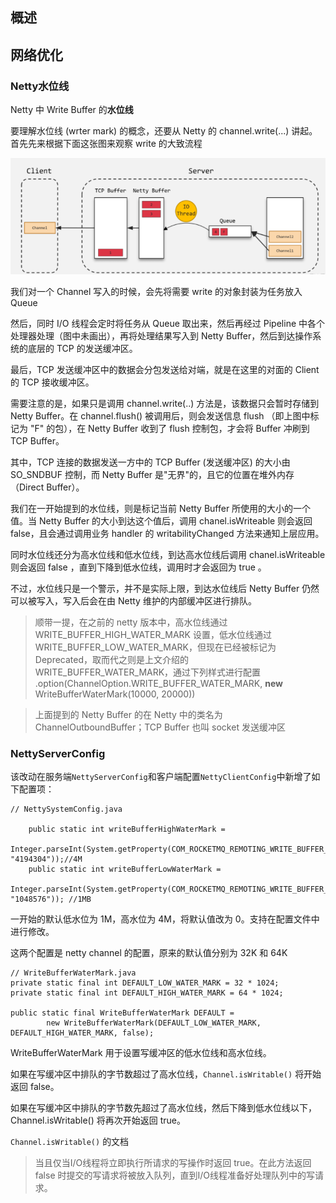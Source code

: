 ## 概述



## 网络优化

### Netty水位线

Netty 中 Write Buffer 的**水位线**

要理解水位线 (wrter mark) 的概念，还要从 Netty 的 channel.write(...) 讲起。首先先来根据下面这张图来观察 write 的大致流程

![image-20231218140325203](image-20231218140325203.png) 

我们对一个 Channel 写入的时候，会先将需要 write 的对象封装为任务放入 Queue

然后，同时 I/O 线程会定时将任务从 Queue 取出来，然后再经过 Pipeline 中各个处理器处理（图中未画出），再将处理结果写入到 Netty Buffer，然后到达操作系统的底层的 TCP 的发送缓冲区。

最后，TCP 发送缓冲区中的数据会分包发送给对端，就是在这里的对面的 Client 的 TCP 接收缓冲区。

需要注意的是，如果只是调用 channel.write(..) 方法是，该数据只会暂时存储到 Netty Buffer。在 channel.flush() 被调用后，则会发送信息 flush （即上图中标记为 "F" 的包），在 Netty Buffer 收到了 flush 控制包，才会将 Buffer 冲刷到 TCP Buffer。

其中，TCP 连接的数据发送一方中的 TCP Buffer (发送缓冲区) 的大小由 SO_SNDBUF 控制，而 Netty Buffer 是"无界"的，且它的位置在堆外内存（Direct Buffer）。

我们在一开始提到的水位线，则是标记当前 Netty Buffer 所使用的大小的一个值。当 Netty Buffer 的大小到达这个值后，调用 chanel.isWriteable 则会返回 false，且会通过调用业务 handler 的 writabilityChanged 方法来通知上层应用。

同时水位线还分为高水位线和低水位线，到达高水位线后调用 chanel.isWriteable 则会返回 false ，直到下降到低水位线，调用时才会返回为 true 。

不过，水位线只是一个警示，并不是实际上限，到达水位线后 Netty Buffer 仍然可以被写入，写入后会在由 Netty 维护的内部缓冲区进行排队。

> 顺带一提，在之前的 netty 版本中，高水位线通过 WRITE_BUFFER_HIGH_WATER_MARK 设置，低水位线通过 WRITE_BUFFER_LOW_WATER_MARK，但现在已经被标记为 Deprecated，取而代之则是上文介绍的 WRITE_BUFFER_WATER_MARK，通过下列样式进行配置 .option(ChannelOption.WRITE_BUFFER_WATER_MARK, **new** WriteBufferWaterMark(10000, 20000))

> 上面提到的 Netty Buffer 的在 Netty 中的类名为 ChannelOutboundBuffer；TCP Buffer 也叫 socket 发送缓冲区

### NettyServerConfig

该改动在服务端`NettyServerConfig`和客户端配置`NettyClientConfig`中新增了如下配置项：

```
// NettySystemConfig.java

    public static int writeBufferHighWaterMark =
        Integer.parseInt(System.getProperty(COM_ROCKETMQ_REMOTING_WRITE_BUFFER_HIGH_WATER_MARK_VALUE, "4194304"));//4M
    public static int writeBufferLowWaterMark =
        Integer.parseInt(System.getProperty(COM_ROCKETMQ_REMOTING_WRITE_BUFFER_LOW_WATER_MARK, "1048576")); //1MB

```

一开始的默认低水位为 1M，高水位为 4M，将默认值改为 0。支持在配置文件中进行修改。

这两个配置是 netty channel 的配置，原来的默认值分别为 32K 和 64K

```
// WriteBufferWaterMark.java
private static final int DEFAULT_LOW_WATER_MARK = 32 * 1024;
private static final int DEFAULT_HIGH_WATER_MARK = 64 * 1024;

public static final WriteBufferWaterMark DEFAULT =
        new WriteBufferWaterMark(DEFAULT_LOW_WATER_MARK, DEFAULT_HIGH_WATER_MARK, false);

```

WriteBufferWaterMark 用于设置写缓冲区的低水位线和高水位线。

如果在写缓冲区中排队的字节数超过了高水位线，`Channel.isWritable()` 将开始返回 false。

如果在写缓冲区中排队的字节数先超过了高水位线，然后下降到低水位线以下，Channel.isWritable() 将再次开始返回 true。

`Channel.isWritable()` 的文档

> 当且仅当I/O线程将立即执行所请求的写操作时返回 true。在此方法返回 false 时提交的写请求将被放入队列，直到I/O线程准备好处理队列中的写请求。